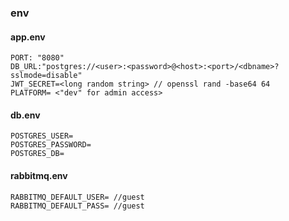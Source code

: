 ### env

#### app.env
```
PORT: "8080"
DB_URL:"postgres://<user>:<password>@<host>:<port>/<dbname>?sslmode=disable"
JWT_SECRET=<long random string> // openssl rand -base64 64
PLATFORM= <"dev" for admin access>
```

#### db.env
```
POSTGRES_USER=
POSTGRES_PASSWORD=
POSTGRES_DB=
```

#### rabbitmq.env
```
RABBITMQ_DEFAULT_USER= //guest
RABBITMQ_DEFAULT_PASS= //guest
```